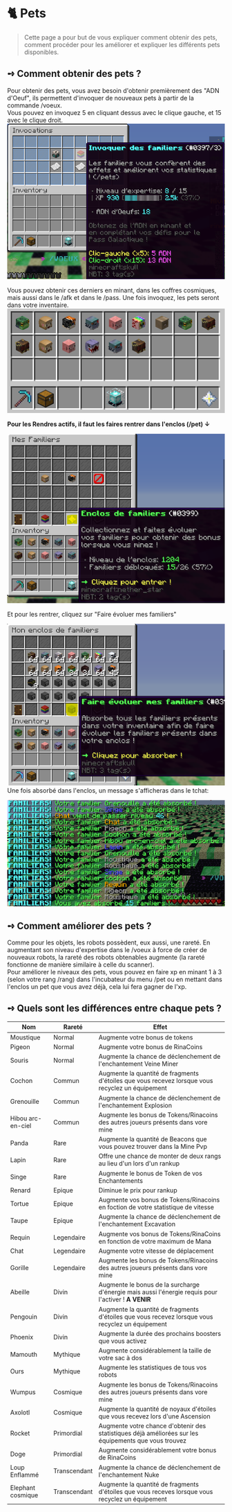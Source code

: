# 🐈​ Pets
> Cette page a pour but de vous expliquer comment obtenir des pets, comment procéder pour les améliorer et expliquer les différents pets disponibles.

## **➺** Comment obtenir des pets ?
Pour obtenir des pets, vous avez besoin d'obtenir premièrement des "ADN d'Oeuf", ils permettent d'invoquer de nouveaux pets à partir de la commande /voeux.  
Vous pouvez en invoquez 5 en cliquant dessus avec le clique gauche, et 15 avec le clique droit.
![img.png](ressources/VoeuxPets.png)

Vous pouvez obtenir ces derniers en minant, dans les coffres cosmiques, mais aussi dans le /afk et dans le /pass.
Une fois invoquez, les pets seront dans votre inventaire.  
![img.png](ressources/PetsINV.png)

**Pour les Rendres actifs, il faut les faires rentrer dans l'enclos (/pet) ↓**  

![img.png](ressources/EnclosPets.png)

Et pour les rentrer, cliquez sur "Faire évoluer mes familiers"  

![img.png](ressources/EnclosEVOPets.png)  
Une fois absorbé dans l'enclos, un message s'afficheras dans le tchat:  
  
  ![img.png](ressources/PetsAbsoTchat.png)

## **➺** Comment améliorer des pets ?
Comme pour les objets, les robots possèdent, eux aussi, une rareté. En augmentant son niveau d'expertise dans le /voeux à force de créer de nouveaux robots, la rareté des robots obtenables augmente (la rareté fonctionne de manière similaire à celle du scanner).  
Pour améliorer le niveaux des pets, vous pouvez en faire xp en minant 1 à 3 (selon votre rang /rang) dans l'incubateur du menu /pet ou en mettant dans l'enclos un pet que vous avez déjà, cela lui fera gagner de l'xp.

## **➺** Quels sont les différences entre chaque pets ?

|  Nom  | Rareté       | Effet     |
|-------|--------------|-----------|
|Moustique| Normal       | Augmente votre bonus de tokens |
|Pigeon| Normal | Augmente votre bonus de RinaCoins|
|Souris| Normal | Augmente la chance de déclenchement de l'enchantement Veine Miner|
|Cochon| Commun |Augmente la quantité de fragments d'étoiles que vous recevez lorsque vous recyclez un équipement|
|Grenouille|Commun|Augmente la chance de déclenchement de l'enchantement Explosion|
|Hibou arc-en-ciel|Commun|Augmente les bonus de Tokens/Rinacoins des autres joueurs présents dans vore mine|
|Panda| Rare|Augmente la quantité de Beacons que vous pouvez trouver dans la Mine Pvp|
|Lapin| Rare| Offre une chance de monter de deux rangs au lieu d'un lors d'un rankup|
|Singe| Rare| Augmente le bonus de Token de vos Enchantements|
|Renard|Epique|Diminue le prix pour rankup|
|Tortue|Epique|Augmente vos bonus de Tokens/Rinacoins en foction de votre statistique de vitesse|
|Taupe| Epique|Augmente la chance de déclenchement de l'enchantement Excavation|
|Requin|Legendaire|Augmente vos bonus de Tokens/RinaCoins en fonction de votre maximum de Mana|
|Chat|Legendaire|Augmente votre vitesse de déplacement|
|Gorille|Legendaire|Augmente les bonus de Tokens/Rinacoins des autres joueurs présents dans vore mine|
|Abeille|Divin|Augmente le bonus de la surcharge d'énergie mais aussi l'énergie requis pour l'activer ! **A VENIR**|
|Pengouin|Divin|Augmente la quantité de fragments d'étoiles que vous recevez lorsque vous recyclez un équipement|
|Phoenix|Divin|Augmente la durée des prochains boosters que vous activez|
|Mamouth|Mythique|Augmente considérablement la taille de votre sac à dos|
|Ours|Mythique|Augmente les statistiques de tous vos robots|
|Wumpus|Cosmique|Augmente les bonus de Tokens/Rinacoins des autres joueurs présents dans vore mine|
|Axolotl|Cosmique|Augmente la quantité de noyaux d'étoiles que vous recevez lors d'une Ascension|
|Rocket|Primordial|Augmente votre chance d'obtenir des statistiques déjà améliorées sur les équipements que vous trouvez|
|Doge|Primordial|Augmente considérablement votre bonus de RinaCoins|
|Loup Enflammé|Transcendant|Augmente la chance de déclenchement de l'enchantement Nuke|
|Elephant cosmique|Transcendant|Augmente la quantité de fragments d'étoiles que vous receves lorsque vous recyclez un équipement|
